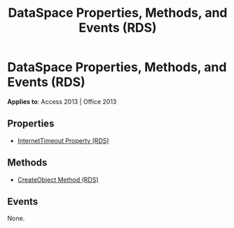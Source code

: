 ﻿---
title: DataSpace Properties, Methods, and Events (RDS)
TOCTitle: Properties, Methods, and Events
ms:assetid: 287a93af-891c-4f7b-11d2-506ba6f19155
ms:mtpsurl: https://msdn.microsoft.com/library/JJ249043(v=office.15)
ms:contentKeyID: 48543861
ms.date: 09/18/2015
mtps_version: v=office.15
---

# DataSpace Properties, Methods, and Events (RDS)


**Applies to**: Access 2013 | Office 2013

## Properties

- [InternetTimeout Property (RDS)](internettimeout-property-rds.md)

## Methods

- [CreateObject Method (RDS)](createobject-method-rds.md)

## Events

None.

